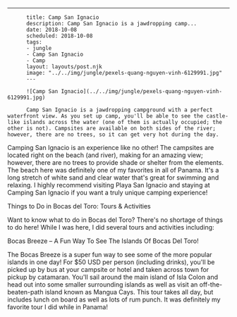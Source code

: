 ---
          title: Camp San Ignacio
          description: Camp San Ignacio is a jawdropping camp...
          date: 2018-10-08
          scheduled: 2018-10-08
          tags:
          - jungle
          - Camp San Ignacio
          - Camp
          layout: layouts/post.njk
          image: "../../img/jungle/pexels-quang-nguyen-vinh-6129991.jpg"
          ---
          
          ![Camp San Ignacio](../../img/jungle/pexels-quang-nguyen-vinh-6129991.jpg)
          
          Camp San Ignacio is a jawdropping campground with a perfect waterfront view. As you set up camp, you'll be able to see the castle-like islands across the water (one of them is actually occupied; the other is not). Campsites are available on both sides of the river; however, there are no trees, so it can get very hot during the day.

Camping San Ignacio is an experience like no other! The campsites are located right on the beach (and river), making for an amazing view; however, there are no trees to provide shade or shelter from the elements. The beach here was definitely one of my favorites in all of Panama. It's a long stretch of white sand and clear water that's great for swimming and relaxing. I highly recommend visiting Playa San Ignacio and staying at Camping San Ignacio if you want a truly unique camping experience!

Things to Do in Bocas del Toro: Tours & Activities

Want to know what to do in Bocas del Toro? There's no shortage of things to do here! While I was here, I did several tours and activities including:

Bocas Breeze – A Fun Way To See The Islands Of Bocas Del Toro!

The Bocas Breeze is a super fun way to see some of the more popular islands in one day! For $50 USD per person (including drinks), you'll be picked up by bus at your campsite or hotel and taken across town for pickup by catamaran. You'll sail around the main island of Isla Colon and head out into some smaller surrounding islands as well as visit an off-the-beaten-path island known as Mangua Cays. This tour takes all day, but includes lunch on board as well as lots of rum punch. It was definitely my favorite tour I did while in Panama!